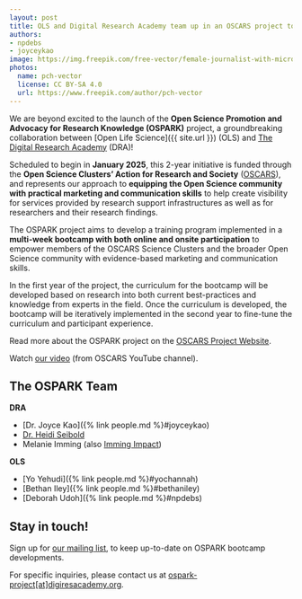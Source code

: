 ```yaml
---
layout: post
title: OLS and Digital Research Academy team up in an OSCARS project to create the OSPARK Bootcamp
authors:
- npdebs
- joyceykao
image: https://img.freepik.com/free-vector/female-journalist-with-microphone-interviewing-man_74855-7350.jpg
photos:
  name: pch-vector
  license: CC BY-SA 4.0
  url: https://www.freepik.com/author/pch-vector
---
```


We are beyond excited to the launch of the **Open Science Promotion and Advocacy for Research Knowledge (OSPARK)** project, 
a groundbreaking collaboration between [Open Life Science]({{ site.url }}) (OLS) and [The Digital Research Academy](https://digital-research.academy/) (DRA)!

Scheduled to begin in **January 2025**, this 2-year initiative is funded through the **Open Science Clusters’ Action for Research and Society** ([OSCARS](https://oscars-project.eu/)), and represents our approach to 
**equipping the Open Science community with practical marketing and communication skills** to help create visibility for services provided by research support infrastructures as well as for researchers and their research findings.

The OSPARK project aims to develop a training program implemented in a **multi-week bootcamp with both online and onsite participation** to empower members of the OSCARS Science Clusters and the broader Open Science community with evidence-based marketing and communication skills. 

In the first year of the project, the curriculum for the bootcamp will be developed based on research into both current best-practices and knowledge from experts in the field. Once the curriculum is developed, the bootcamp will be iteratively implemented in the second year to fine-tune the curriculum and participant experience. 

Read more about the OSPARK project on the [OSCARS Project Website](https://oscars-project.eu/projects/ospark-bootcamp-open-science-promotion-and-advocacy-research-knowledge-bootcamp).

Watch [our video](https://www.youtube.com/watch?v=qMN0zPF653Y) (from OSCARS YouTube channel).

## The OSPARK Team

**DRA**
- [Dr. Joyce Kao]({% link people.md %}#joyceykao)
- [Dr. Heidi Seibold](https://heidiseibold.com/)
- Melanie Imming (also [Imming Impact](https://www.immingimpact.eu/))

**OLS**
- [Yo Yehudi]({% link people.md %}#yochannah)
- [Bethan Iley]({% link people.md %}#bethaniley)
- [Deborah Udoh]({% link people.md %}#npdebs)

## Stay in touch!

Sign up for [our mailing list](https://groups.google.com/g/ospark-news), to keep up-to-date on OSPARK bootcamp developments.

For specific inquiries, please contact us at [ospark-project[at]digiresacademy.org](mailto:ospark-project@digiresacademy.org).

